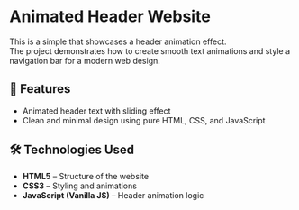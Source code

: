 # Animated Header Website

This is a simple that showcases a header animation effect.  
The project demonstrates how to create smooth text animations and style a navigation bar for a modern web design.

## 🚀 Features
- Animated header text with sliding effect    
- Clean and minimal design using pure HTML, CSS, and JavaScript  

## 🛠️ Technologies Used
- **HTML5** – Structure of the website  
- **CSS3** – Styling and animations  
- **JavaScript (Vanilla JS)** – Header animation logic  

